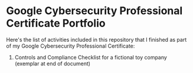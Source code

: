 # Google Cybersecurity Professional Certificate Portfolio

Here's the list of activities included in this repository that I finished as part of my Google Cybersecurity Professional Certificate:
1. Controls and Compliance Checklist for a fictional toy company (exemplar at end of document)
